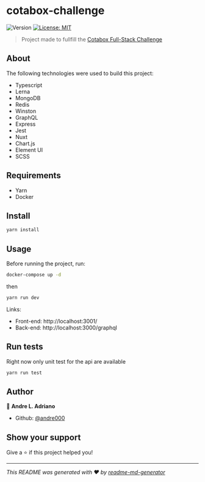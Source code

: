 <h1>cotabox-challenge</h1>
<p>
  <img alt="Version" src="https://img.shields.io/badge/version-1.0.0-blue.svg?cacheSeconds=2592000" />
  <a href="#" target="_blank">
    <img alt="License: MIT" src="https://img.shields.io/badge/License-MIT-yellow.svg" />
  </a>
</p>

> Project made to fullfill the [Cotabox Full-Stack Challenge](https://github.com/Cotabox/fullstack-challenge)

## About

The following technologies were used to build this project:

- Typescript
- Lerna
- MongoDB
- Redis
- Winston
- GraphQL
- Express
- Jest
- Nuxt
- Chart.js
- Element UI
- SCSS

## Requirements

- Yarn
- Docker

## Install

```sh
yarn install
```

## Usage

Before running the project, run:

```sh
docker-compose up -d
```
then

```sh
yarn run dev
```

Links:
- Front-end: http://localhost:3001/
- Back-end: http://localhost:3000/graphql

## Run tests

Right now only unit test for the api are available

```sh
yarn run test
```

## Author

👤 **Andre L. Adriano**

* Github: [@andre000](https://github.com/andre000)

## Show your support

Give a ⭐️ if this project helped you!

***
_This README was generated with ❤️ by [readme-md-generator](https://github.com/kefranabg/readme-md-generator)_
